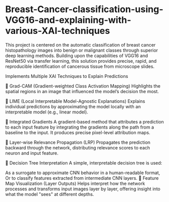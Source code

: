# Breast-Cancer-classification-using-VGG16-and-explaining-with-various-XAI-techniques

This project is centered on the automatic classification of breast cancer histopathology images into benign or malignant classes through superior deep learning methods. Building upon the capabilities of VGG16 and ResNet50 via transfer learning, this solution provides precise, rapid, and reproducible identification of cancerous tissue from microscope slides.

 Implements Multiple XAI Techniques to Explain Predictions

📌 Grad-CAM (Gradient-weighted Class Activation Mapping) Highlights the spatial regions in an image that influenced the model’s decision the most.

📌 LIME (Local Interpretable Model-Agnostic Explanations) Explains individual predictions by approximating the model locally with an interpretable model (e.g., linear model).

📌 Integrated Gradients A gradient-based method that attributes a prediction to each input feature by integrating the gradients along the path from a baseline to the input. It produces precise pixel-level attribution maps.

📌 Layer-wise Relevance Propagation (LRP) Propagates the prediction backward through the network, distributing relevance scores to each neuron and input feature.

📌 Decision Tree Interpretation A simple, interpretable decision tree is used:

As a surrogate to approximate CNN behavior in a human-readable format,
Or to classify features extracted from intermediate CNN layers.
📌 Feature Map Visualization (Layer Outputs) Helps interpret how the network processes and transforms input images layer by layer, offering insight into what the model "sees" at different depths.
